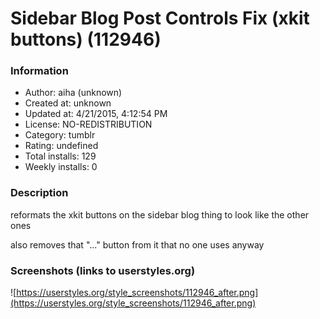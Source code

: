 # Sidebar Blog Post Controls Fix (xkit buttons) (112946)

### Information
- Author: aiha (unknown)
- Created at: unknown
- Updated at: 4/21/2015, 4:12:54 PM
- License: NO-REDISTRIBUTION
- Category: tumblr
- Rating: undefined
- Total installs: 129
- Weekly installs: 0


### Description
reformats the xkit buttons on the sidebar blog thing to look like the other ones

also removes that "..." button from it that no one uses anyway


### Screenshots (links to userstyles.org)
![https://userstyles.org/style_screenshots/112946_after.png](https://userstyles.org/style_screenshots/112946_after.png)


